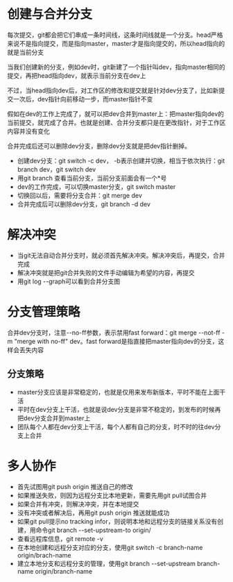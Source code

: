 # 创建与合并分支
每次提交，git都会把它们串成一条时间线，这条时间线就是一个分支。head严格来说不是指向提交，而是指向master，master才是指向提交的，所以head指向的就是当前分支

当我们创建新的分支，例如dev时，git新建了一个指针叫dev，指向master相同的提交，再把head指向dev，就表示当前分支在dev上

不过，当head指向dev后，对工作区的修改和提交就是针对dev分支了，比如新提交一次后，dev指针向前移动一步，而master指针不变

假如在dev的工作上完成了，就可以把dev合并到master上：把master指向dev的当前提交，就完成了合并。也就是创建、合并分支都只是在更改指针，对于工作区内容并没有变化

合并完成后还可以删除dev分支，删除dev分支就是把dev指针删掉。

+ 创建dev分支：git switch -c dev， -b表示创建并切换，相当于依次执行：git branch dev，git switch dev
+ 用git branch 查看当前分支，当前分支前面会有一个*号
+ dev的工作完成，可以切换master分支，git switch master
+ 切换回以后，需要将分支合并：git merge dev
+ 合并完成后可以删除dev分支，git branch -d dev

# 解决冲突
+ 当git无法自动合并分支时，就必须首先解决冲突。解决冲突后，再提交，合并完成
+ 解决冲突就是把git合并失败的文件手动编辑为希望的内容，再提交
+ 用git log --graph可以看到合并分支图

# 分支管理策略
合并dev分支时，注意--no-ff参数，表示禁用fast forward：git merge --not-ff -m "merge with no-ff" dev。fast forward是指直接把master指向dev的分支，这样会丢失内容
## 分支策略
+ master分支应该是非常稳定的，也就是仅用来发布新版本，平时不能在上面干活
+ 平时在dev分支上干活，也就是说dev分支是非常不稳定的，到发布的时候再把dev分支合并到master上
+ 团队每个人都在dev分支上干活，每个人都有自己的分支，时不时的往dev分支上合并

# 多人协作
+ 首先试图用git push origin <branch-name>推送自己的修改
+ 如果推送失败，则因为远程分支比本地更新，需要先用git pull试图合并
+ 如果合并有冲突，则解决冲突，并在本地提交
+ 没有冲突或者解决后，再用git push origin <branch-name>推送就能成功
+ 如果git pull提示no tracking infor，则说明本地和远程分支的链接关系没有创建，用命令git branch --set-upstream-to <branch-name> origin/<branch-name>
+ 查看远程库信息，git remote -v
+ 在本地创建和远程分支对应的分支，使用git switch -c branch-name origin/brach-name
+ 建立本地分支和远程分支的管理，使用git branch --set-upstream branch-name origin/branch-name